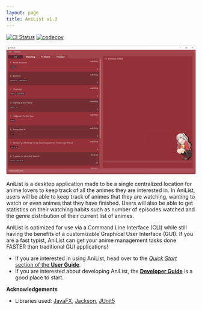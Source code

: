 ```yaml
---
layout: page
title: AniList v1.3
---
```

[![CI Status](https://github.com/AY2122S1-CS2103T-T10-4/tp/actions/workflows/gradle.yml/badge.svg)](https://github.com/AY2122S1-CS2103T-T10-4/tp/actions)
[![codecov](https://codecov.io/gh/AY2122S1-CS2103T-T10-4/tp/branch/master/graph/badge.svg?token=4W8H8O9F76)](https://codecov.io/gh/AY2122S1-CS2103T-T10-4/tp)

![Ui](images/Ui.png)

AniList is a desktop application made to be a single centralized location for anime lovers to keep track of all the animes they are interested in. In AniList, users will be able to keep track of animes that they are watching, wanting to watch or even animes that they have finished. Users will also be able to get statistics on their watching habits such as number of episodes watched and the genre distribution of their current list of animes.

AniList is optimized for use via a Command Line Interface (CLI) while still having the benefits of a customizable Graphical User Interface (GUI). If you are a fast typist, AniList can get your anime management tasks done FASTER than traditional GUI applications!

* If you are interested in using AniList, head over to the [_Quick Start_ section of the **User Guide**](UserGuide.html#quick-start).
* If you are interested about developing AniList, the [**Developer Guide**](DeveloperGuide.html) is a good place to start.


**Acknowledgements**

* Libraries used: [JavaFX](https://openjfx.io/), [Jackson](https://github.com/FasterXML/jackson), [JUnit5](https://github.com/junit-team/junit5)
